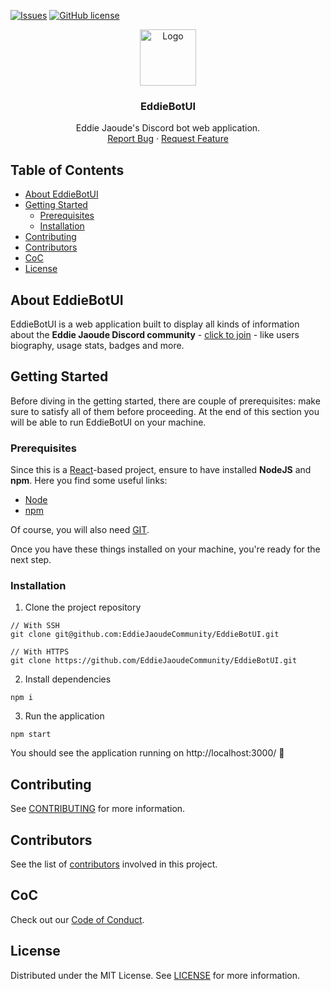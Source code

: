 [![Issues](https://img.shields.io/github/issues/EddieJaoudeCommunity/EddieBotUI?style=plastic)](https://github.com/EddieJaoudeCommunity/EddieBotUI/issues)
[![GitHub license](https://img.shields.io/github/license/EddieJaoudeCommunity/EddieBotUI?style=plastic)](https://github.com/EddieJaoudeCommunity/EddieBotUI/blob/develop/LICENSE)

<p align="center">
  <a href="https://github.com/EddieJaoudeCommunity/EddieBotUI">
    <img src="public/eddie-jaoude.png" alt="Logo" width="90">
  </a>

  <h3 align="center">EddieBotUI</h3>

  <p align="center">
    Eddie Jaoude's Discord bot web application.
    <br />
    <a href="https://github.com/EddieJaoudeCommunity/EddieBotUI/issues/new?assignees=&labels=&template=bug_report.md&title=">Report Bug</a>
    ·
    <a href="https://github.com/EddieJaoudeCommunity/EddieBotUI/issues/new?assignees=&labels=&template=feature_request.md&title=">Request Feature</a>
  </p>
</p>

## Table of Contents

- [About EddieBotUI](#about-eddiebotui)
- [Getting Started](#getting-started)
  - [Prerequisites](#prerequisites)
  - [Installation](#installation)
- [Contributing](#contributing)
- [Contributors](#contributors)
- [CoC](#coc)
- [License](#license)

## About EddieBotUI

EddieBotUI is a web application built to display all kinds of information about the **Eddie Jaoude Discord community** - [click to join](https://discord.gg/jZQs6Wu) - like users biography, usage stats, badges and more.

## Getting Started

Before diving in the getting started, there are couple of prerequisites: make sure to satisfy all of them before proceeding. At the end of this section you will be able to run EddieBotUI on your machine.

### Prerequisites

Since this is a [React](https://reactjs.org/)-based project, ensure to have installed **NodeJS** and **npm**. Here you find some useful links:

- [Node](https://nodejs.org/en/)
- [npm](https://www.npmjs.com/get-npm)

Of course, you will also need [GIT](https://git-scm.com/).

Once you have these things installed on your machine, you're ready for the next step.

### Installation

1. Clone the project repository
  ```
  // With SSH
  git clone git@github.com:EddieJaoudeCommunity/EddieBotUI.git
  ```
  ```
  // With HTTPS
  git clone https://github.com/EddieJaoudeCommunity/EddieBotUI.git
  ```
2. Install dependencies
  ```
  npm i
  ```
3. Run the application
  ```
  npm start
  ```

You should see the application running on http://localhost:3000/ :rocket:

## Contributing

See [CONTRIBUTING](./CONTRIBUTING.md) for more information.

## Contributors

See the list of [contributors](https://github.com/EddieJaoudeCommunity/EddieBotUI/graphs/contributors) involved in this project.

## CoC

Check out our [Code of Conduct](./CODE_OF_CONDUCT.md).

## License

Distributed under the MIT License. See [LICENSE](./LICENSE) for more information.
